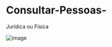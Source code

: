 # Consultar-Pessoas-
Jurídica ou Física

![image](https://github.com/CristianeMT/Consultar-Pessoas-/assets/117391964/97e15a82-d000-4a8b-b3fa-7059a3a17626)

